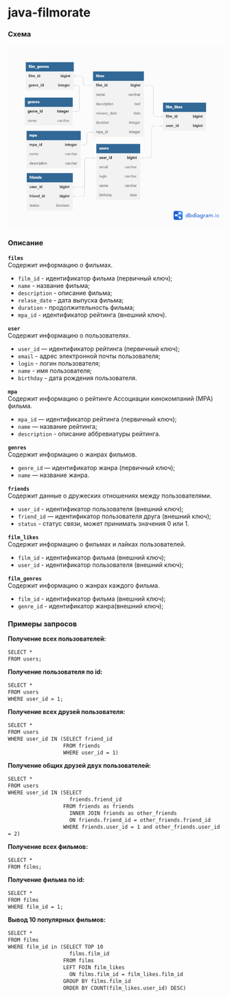 # java-filmorate
### Схема
![Filmorate DB structure](/src/main/resources/images/filmorate.png)

### Описание

**`films`**  
Содержит информацию о фильмах.

- `film_id` - идентификатор фильма (первичный ключ);
- `name` - название фильма;
- `description` - описание фильма;
- `relase_date` - дата выпуска фильма;
- `duration` - продолжительность фильма;
- `mpa_id` - идентификатор рейтинга (внешний ключ).

**`user`**  
Содержит информацию о пользователях.

- `user_id` — идентификатор рейтинга (первичный ключ);
- `email` - адрес электронной почты пользователя;
- `login` - логин пользователя;
- `name` - имя пользователя;
- `birthday` - дата рождения пользователя.

**`mpa`**  
Содержит информацию о рейтинге Ассоциации кинокомпаний (МРА) фильма.

- `mpa_id` — идентификатор рейтинга (первичный ключ);
- `name` — название рейтинга;
- `description` - описание аббревиатуры рейтинга.

**`genres`**  
Содержит информацию о жанрах фильмов.

- `genre_id` — идентификатор жанра (первичный ключ);
- `name` — название жанра.

**`friends`**  
Содержит данные о дружеских отношениях между пользователями.

- `user_id` - идентификатор пользователя (внешний ключ);
- `friend_id` — идентификатор пользователя друга (внешний ключ);
- `status` - статус связи, может принимать значения 0 или 1.

**`film_likes`**  
Содержит информацию о фильмах и лайках пользователей.

- `film_id` - идентификатор фильма (внешний ключ);
- `user_id` - идентификатор пользователя (внешний ключ); 

**`film_genres`**  
Содержит информацию о жанрах каждого фильма.

- `film_id` - идентификатор фильма (внешний ключ);
- `genre_id` - идентификатор жанра(внешний ключ);

### Примеры запросов

**Получение всех пользователей:**
```
SELECT *
FROM users;
```

**Получение пользователя по id:**
```
SELECT *
FROM users
WHERE user_id = 1;
```

**Получение всех друзей пользователя:**
```
SELECT *
FROM users
WHERE user_id IN (SELECT friend_id
                  FROM friends
                  WHERE user_id = 1)

```

**Получение общих друзей двух пользователей:**
```
SELECT *
FROM users
WHERE user_id IN (SELECT 
                    friends.friend_id 
                  FROM friends as friends
                    INNER JOIN friends as other_friends
                    ON friends.friend_id = other_friends.friend_id
                  WHERE friends.user_id = 1 and other_friends.user_id = 2)              
```

**Получение всех фильмов:**
```
SELECT *
FROM films;
```

**Получение фильма по id:**
```
SELECT *
FROM films
WHERE film_id = 1;
```

**Вывод 10 популярных фильмов:**
```
SELECT *
FROM films
WHERE film_id in (SELECT TOP 10
                    films.film_id
                  FROM films
                  LEFT FOIN film_likes
                    ON films.film_id = film_likes.film_id
                  GROUP BY films.film_id
                  ORDER BY COUNT(film_likes.user_id) DESC)
```